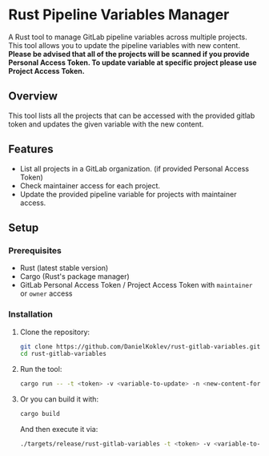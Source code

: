 
# Rust Pipeline Variables Manager

A Rust tool to manage GitLab pipeline variables across multiple projects. This tool allows you to update the pipeline variables with new content.
**Please be advised that all of the projects will be scanned if you provide Personal Access Token. To update variable at specific project please use Project Access Token.**
## Overview
This tool lists all the projects that can be accessed with the provided gitlab token and updates the given variable with the new content.
## Features

- List all projects in a GitLab organization. (if provided Personal Access Token)
- Check maintainer access for each project.
- Update the provided pipeline variable for projects with maintainer access.

## Setup

### Prerequisites

- Rust (latest stable version)
- Cargo (Rust's package manager)
- GitLab Personal Access Token / Project Access Token with `maintainer` or `owner` access

### Installation

1. Clone the repository:

   ```bash
   git clone https://github.com/DanielKoklev/rust-gitlab-variables.git
   cd rust-gitlab-variables
   ```

2. Run the tool:
    
   ```bash
   cargo run -- -t <token> -v <variable-to-update> -n <new-content-for-the-variable>
   ```
3. Or you can build it with:
    ```bash
    cargo build 
    ```
    And then execute it via:
    ```bash
    ./targets/release/rust-gitlab-variables -t <token> -v <variable-to-update> -n <new-content-for-the-variable> 
    ```
